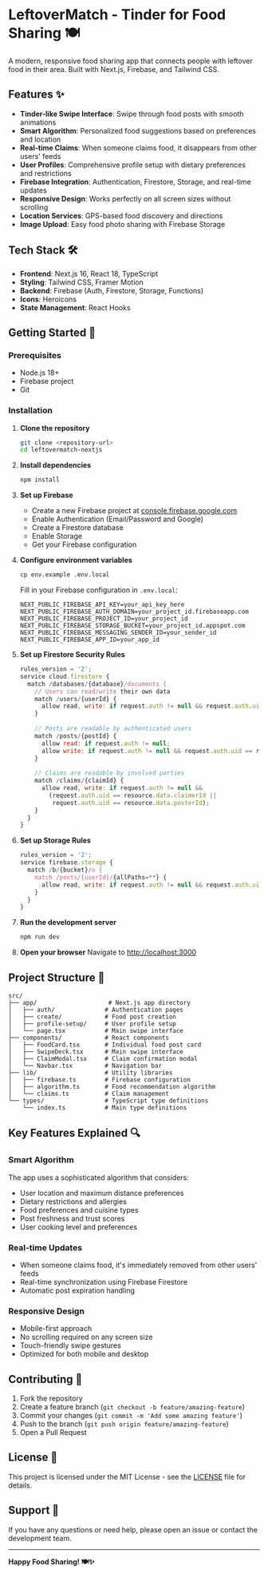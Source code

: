# LeftoverMatch - Tinder for Food Sharing 🍽️

A modern, responsive food sharing app that connects people with leftover food in their area. Built with Next.js, Firebase, and Tailwind CSS.

## Features ✨

- **Tinder-like Swipe Interface**: Swipe through food posts with smooth animations
- **Smart Algorithm**: Personalized food suggestions based on preferences and location
- **Real-time Claims**: When someone claims food, it disappears from other users' feeds
- **User Profiles**: Comprehensive profile setup with dietary preferences and restrictions
- **Firebase Integration**: Authentication, Firestore, Storage, and real-time updates
- **Responsive Design**: Works perfectly on all screen sizes without scrolling
- **Location Services**: GPS-based food discovery and directions
- **Image Upload**: Easy food photo sharing with Firebase Storage

## Tech Stack 🛠️

- **Frontend**: Next.js 16, React 18, TypeScript
- **Styling**: Tailwind CSS, Framer Motion
- **Backend**: Firebase (Auth, Firestore, Storage, Functions)
- **Icons**: Heroicons
- **State Management**: React Hooks

## Getting Started 🚀

### Prerequisites

- Node.js 18+ 
- Firebase project
- Git

### Installation

1. **Clone the repository**
   ```bash
   git clone <repository-url>
   cd leftovermatch-nextjs
   ```

2. **Install dependencies**
   ```bash
   npm install
   ```

3. **Set up Firebase**
   - Create a new Firebase project at [console.firebase.google.com](https://console.firebase.google.com)
   - Enable Authentication (Email/Password and Google)
   - Create a Firestore database
   - Enable Storage
   - Get your Firebase configuration

4. **Configure environment variables**
   ```bash
   cp env.example .env.local
   ```
   
   Fill in your Firebase configuration in `.env.local`:
   ```env
   NEXT_PUBLIC_FIREBASE_API_KEY=your_api_key_here
   NEXT_PUBLIC_FIREBASE_AUTH_DOMAIN=your_project_id.firebaseapp.com
   NEXT_PUBLIC_FIREBASE_PROJECT_ID=your_project_id
   NEXT_PUBLIC_FIREBASE_STORAGE_BUCKET=your_project_id.appspot.com
   NEXT_PUBLIC_FIREBASE_MESSAGING_SENDER_ID=your_sender_id
   NEXT_PUBLIC_FIREBASE_APP_ID=your_app_id
   ```

5. **Set up Firestore Security Rules**
   ```javascript
   rules_version = '2';
   service cloud.firestore {
     match /databases/{database}/documents {
       // Users can read/write their own data
       match /users/{userId} {
         allow read, write: if request.auth != null && request.auth.uid == userId;
       }
       
       // Posts are readable by authenticated users
       match /posts/{postId} {
         allow read: if request.auth != null;
         allow write: if request.auth != null && request.auth.uid == resource.data.userId;
       }
       
       // Claims are readable by involved parties
       match /claims/{claimId} {
         allow read, write: if request.auth != null && 
           (request.auth.uid == resource.data.claimerId || 
            request.auth.uid == resource.data.posterId);
       }
     }
   }
   ```

6. **Set up Storage Rules**
   ```javascript
   rules_version = '2';
   service firebase.storage {
     match /b/{bucket}/o {
       match /posts/{userId}/{allPaths=**} {
         allow read, write: if request.auth != null && request.auth.uid == userId;
       }
     }
   }
   ```

7. **Run the development server**
   ```bash
   npm run dev
   ```

8. **Open your browser**
   Navigate to [http://localhost:3000](http://localhost:3000)

## Project Structure 📁

```
src/
├── app/                    # Next.js app directory
│   ├── auth/              # Authentication pages
│   ├── create/            # Food post creation
│   ├── profile-setup/     # User profile setup
│   └── page.tsx           # Main swipe interface
├── components/            # React components
│   ├── FoodCard.tsx       # Individual food post card
│   ├── SwipeDeck.tsx      # Main swipe interface
│   ├── ClaimModal.tsx     # Claim confirmation modal
│   └── Navbar.tsx         # Navigation bar
├── lib/                   # Utility libraries
│   ├── firebase.ts        # Firebase configuration
│   ├── algorithm.ts       # Food recommendation algorithm
│   └── claims.ts          # Claim management
└── types/                 # TypeScript type definitions
    └── index.ts           # Main type definitions
```

## Key Features Explained 🔍

### Smart Algorithm
The app uses a sophisticated algorithm that considers:
- User location and maximum distance preferences
- Dietary restrictions and allergies
- Food preferences and cuisine types
- Post freshness and trust scores
- User cooking level and preferences

### Real-time Updates
- When someone claims food, it's immediately removed from other users' feeds
- Real-time synchronization using Firebase Firestore
- Automatic post expiration handling

### Responsive Design
- Mobile-first approach
- No scrolling required on any screen size
- Touch-friendly swipe gestures
- Optimized for both mobile and desktop

## Contributing 🤝

1. Fork the repository
2. Create a feature branch (`git checkout -b feature/amazing-feature`)
3. Commit your changes (`git commit -m 'Add some amazing feature'`)
4. Push to the branch (`git push origin feature/amazing-feature`)
5. Open a Pull Request

## License 📄

This project is licensed under the MIT License - see the [LICENSE](LICENSE) file for details.

## Support 💬

If you have any questions or need help, please open an issue or contact the development team.

---

**Happy Food Sharing! 🍽️✨**